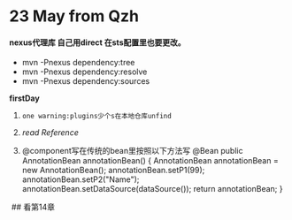 # 23 May from Qzh
#### nexus代理库 自己用direct 在sts配置里也要更改。
- mvn -Pnexus dependency:tree
- mvn -Pnexus dependency:resolve
- mvn -Pnexus dependency:sources  

**firstDay**  

1. `one warning:plugins少个s在本地仓库unfind`  

2. *read Reference* 

3.  @component写在传统的bean里按照以下方法写
  @Bean
	public AnnotationBean annotationBean() {
		AnnotationBean annotationBean = new AnnotationBean();
		annotationBean.setP1(99);
		annotationBean.setP2("Name");
		annotationBean.setDataSource(dataSource());
		return annotationBean;
	}  
  
  ## 看第14章
